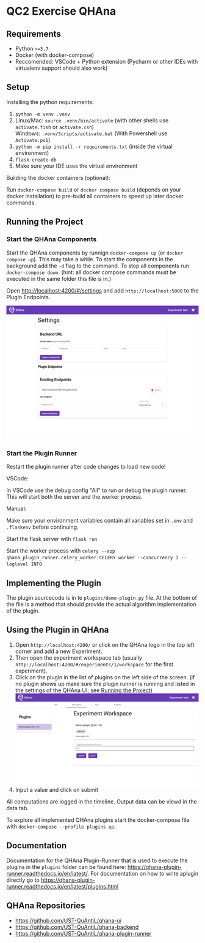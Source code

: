 # QC2 Exercise QHAna


## Requirements

 * Python `>=3.7`
 * Docker (with docker-compose)
 * Reccomended: VSCode + Python extension (Pycharm or other IDEs with virtualenv support should also work)


## Setup

Installing the python requirements:

 1. `python -m venv .venv`
 2. Linux/Mac: `source .venv/bin/activate` (with other shells use `activate.fish` or `activate.csh`)\
    Windows: `.venv/Scripts/activate.bat` (With Powershell use `Activate.ps1`)
 3. `python -m pip install -r requirements.txt` (inside the virtual environment)
 4. `flask create-db`
 5. Make sure your IDE uses the virtual environment

Building the docker containers (optional):

Run `docker-compose build` or `docker compose build` (depends on your docker installation) to pre-build all containers to speed up later docker commands.


## Running the Project

### Start the QHAna Components

Start the QHAna components by runnign `docker-compose up` (or `docker compose up`).
This may take a while. To start the components in the background add the `-d` flag to the command.
To stop all components run `docker-compose down`. (hint: all docker compose commands must be executed in the same folder this file is in.)

Open <http://localhost:4200/#/settings> and add `http://localhost:5000` to the Plugin Endpoints.

![QHAna settings page with plugin runner address added.](images/qhana-settings.png)


### Start the Plugin Runner

Restart the plugin runner after code changes to load new code!

VSCode:

In VSCode use the debug config "All" to run or debug the plugin runner.
This will start both the server and the worker process.

Manual:

Make sure your environment variables contain all variables set in `.env` and `.flaskenv` before continuing.

Start the flask server with `flask run`

Start the worker process with `celery --app qhana_plugin_runner.celery_worker:CELERY worker --concurrency 1 --loglevel INFO`


## Implementing the Plugin

The plugin sourcecode is in te `plugins/demo-plugin.py` file.
At the bottom of the file is a method that should provide the actual algorithm implementation of the plugin.


## Using the Plugin in QHAna

 1. Open `http://localhost:4200/` or click on the QHAna logo in the top left corner and add a new Experiment.
 2. Then open the experiment workspace tab (usually `http://localhost:4200/#/experiments/1/workspace` for the first experiment).
 3. Click on the plugin in the list of plugins on the left side of the screen. (if no plugin shows up make sure the plugin runner is running and listed in the settings of the QHAna UI; see [Running the Project](#running-the-project))
    ![QHAna experiment workspace with a plugin selected.](images/qhana-experiment-workspace.png)
 4. Input a value and click on submit

All computations are logged in the timeline. Output data can be viewd in the data tab.

To explore all implemented QHAna plugins start the docker-compose file with `docker-compose --profile plugins up`.


## Documentation

Documentation for the QHAna Plugin-Runner that is used to execute the plugins in the `plugins` folder can be found here: <https://qhana-plugin-runner.readthedocs.io/en/latest/>.
For documentation on how to write aplugin directly go to <https://qhana-plugin-runner.readthedocs.io/en/latest/plugins.html>


## QHAna Repositories

 * <https://github.com/UST-QuAntiL/qhana-ui>
 * <https://github.com/UST-QuAntiL/qhana-backend>
 * <https://github.com/UST-QuAntiL/qhana-plugin-runner>

